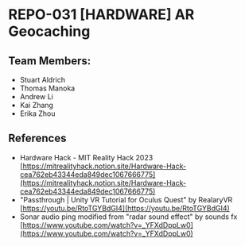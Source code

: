 # REPO-031 [HARDWARE] AR Geocaching

## Team Members:
- Stuart Aldrich
- Thomas Manoka
- Andrew Li
- Kai Zhang
- Erika Zhou

## References
- Hardware Hack - MIT Reality Hack 2023 [https://mitrealityhack.notion.site/Hardware-Hack-cea762eb43344eda849dec1067666775](https://mitrealityhack.notion.site/Hardware-Hack-cea762eb43344eda849dec1067666775)
- "Passthrough | Unity VR Tutorial for Oculus Quest" by RealaryVR [https://youtu.be/RtoTGYBdGI4](https://youtu.be/RtoTGYBdGI4)
- Sonar audio ping modified from "radar sound effect" by sounds fx [https://www.youtube.com/watch?v=_YFXdDppLw0](https://www.youtube.com/watch?v=_YFXdDppLw0)